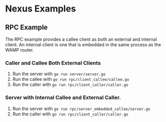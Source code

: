 # Nexus Examples

## RPC Example

The RPC example provides a callee client as both an external and internal client.  An internal client is one that is embedded in the same process as the WAMP router.

### Caller and Callee Both External Clients

1. Run the server with `go run server/server.go`
2. Run the callee with `go run rpc/client_callee/callee.go`
3. Run the caller with `go run rpc/client_caller/caller.go`

### Server with Internal Callee and External Caller.

1. Run the server with `go run rpc/server_embedded_callee/server.go`
2. Run the caller with `go run rpc/client_caller/caller.go`
